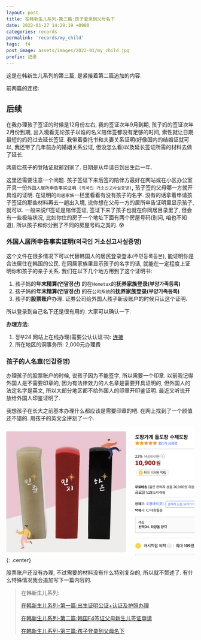 ```yaml
---
layout: post
title: 在韩新生儿系列-第三篇:孩子登录到父母名下
date: 2022-01-27 14:20:19 +0900
categories: records
permalink: 'records/my_child'
tags:  f4
post_image: assets/images/2022-01/my_child.jpg
prefix: 记录
---
```


这是在韩新生儿系列的第三篇, 是紧接着第二篇追加的内容. 

前两篇的连接:


## 后续

在我办理孩子签证的时候是12月份左右, 我的签证次年9月到期, 孩子妈的签证次年2月份到期, 出入境看无论孩子以谁的名义陪伴签都没有足够的时间, 索性就让日期最短的妈妈过去延长签证. 我带着委托书和夫妻关系证明(好像国内的结婚证就可以, 我还带了几年前办的婚姻关系公证, 但没怎么看)以及延长签证所需的材料去做了延长. 

两周后孩子的登陆证就邮到家了. 日期是从申请日到出生后一年.

这里还需要注意一个问题. 孩子签证下来后签的陪伴方最好在网站或在小区办公室开具一份`外国人居所申告事实证明 (외국인 거소신고사실증명)`**,** 孩子签的父母哪一方就开具谁的证明. 在证明的`同居家族`一栏里看看有没有孩子的名字. 没有的话拿着申请孩子签证的那些材料再去一趟出入境, 说你想在父母一方的居所申告证明里显示孩子, 就可以.  一般来说f1签证是陪伴签证, 签证下来了孩子也就在你同居目录里了, 但会有一些极端状况, 比如你住的房子一个地址下面有两个房屋号码(别问, 咱也不知道), 所以孩子和你分到了不同的房屋号码之类的. 😰

### 外国人居所申告事实证明(외국인 거소신고사실증명)

这个文件在很多情况下可以代替韩国人的居民登录登本(주민등록등본), 能证明你是合法居住在韩国的公民. 在同居家族里显示孩子的名字的话, 就能在一定程度上证明你和孩子的亲子关系. 我们在以下几个地方用到了这个证明书:

1. 孩子妈的**年末精算(연말정산)** 的在`Hometax`的**抚养家族登录(부양가족등록)**
2. 孩子妈的**年末精算(연말정산)** 的在`公司系统`的**抚养家族登录(부양가족등록)**
3. 孩子的**股票账户**办理. 证券公司给外国人孩子新设账户的时候只认这个证明.

所以登录到自己名下还是很有用的. 大家可以确认一下.

**办理方法:**

1. 정부24 网站上在线办理(需要公认认证书): [连接](https://www.gov.kr/mw/AA020InfoCappView.do?HighCtgCD=A01010&CappBizCD=12700000091&tp_seq=01)
2. 所在地区的洞事务所: 2,000元办理费

### 孩子的人名章(인감증명)

办理孩子的股票账户的时候, 说孩子因为不能签字, 所以需要一个印章. 以前我记得外国人是不需要印章的, 因为有法律效力的人名章是需要开具证明的, 但外国人的法定名字是英文, 所以大部分地区都不给外国人的印章开印鉴证明. 最近又听说开放给外国人印鉴证明了.

我想孩子在长大之前基本办理什么都应该是需要印章的吧.  在网上找到了一个颜值还不错的. 用孩子的英文全拼刻了一个. 

![stamp](/assets/images/2022-01/stamp.png){: .center}


股票账户还没有办理, 不过需要的材料没有什么特别复杂的, 所以就不赘述了. 有什么特殊情况我会追加写下一篇内容的.

> 在韩新生儿系列: 
> 
> [在韩新生儿系列-第一篇:出生证明公证+认证及护照办理](/records/f4_birth)
>
> [在韩新生儿系列-第二篇:韩国F4签证父母新生儿签证申请](/records/f4_baby_visa_apply)
>
> [在韩新生儿系列-第三篇:孩子登录到父母名下](/records/my_child)

